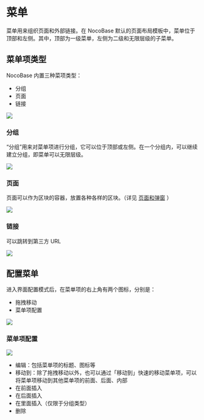 # 菜单

菜单用来组织页面和外部链接。在 NocoBase 默认的页面布局模板中，菜单位于顶部和左侧。其中，顶部为一级菜单，左侧为二级和无限层级的子菜单。

## 菜单项类型

NocoBase 内置三种菜项类型：

- 分组
- 页面
- 链接

![](https://static-docs.nocobase.com/ccf6f42d3cc2677d440f9e33b9488d1c.png)

### 分组

“分组”用来对菜单项进行分组，它可以位于顶部或左侧。在一个分组内，可以继续建立分组，即菜单可以无限层级。

![](https://static-docs.nocobase.com/e59b2088fd68666cd240a26566616a3e.png)


### 页面

页面可以作为区块的容器，放置各种各样的区块。（详见  [页面和弹窗](./pages/index.md)  ）

![](https://static-docs.nocobase.com/4cd259f6b79f6792df72ccc291da2af9.png)

### 链接

可以跳转到第三方 URL

![](https://static-docs.nocobase.com/80a6e6a875c565425224d9325332a1ad.png)

## 配置菜单

进入界面配置模式后，在菜单项的右上角有两个图标，分别是：

- 拖拽移动
- 菜单项配置

![](https://static-docs.nocobase.com/963ba10e36d04fd258fea0e996231f68.png)

### 菜单项配置

![](https://static-docs.nocobase.com/0a9a05bd88d8bad9d711102a730f351d.png)

- 编辑：包括菜单项的标题、图标等
- 移动到：除了拖拽移动以外，也可以通过「移动到」快速的移动菜单项，可以将菜单项移动到其他菜单项的前面、后面、内部
- 在前面插入
- 在后面插入
- 在里面插入（仅限于分组类型）
- 删除